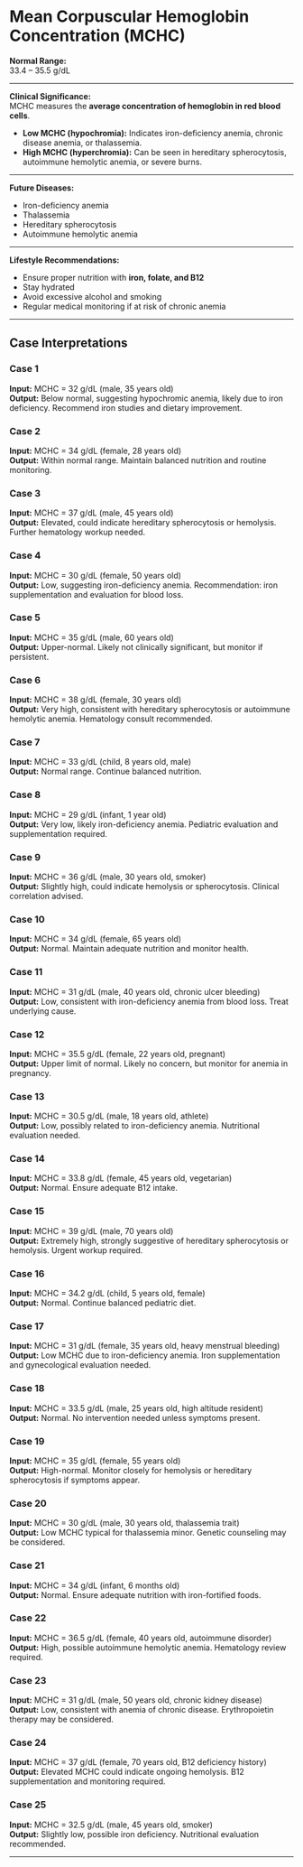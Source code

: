 # Mean Corpuscular Hemoglobin Concentration (MCHC)

**Normal Range:**  
33.4 – 35.5 g/dL  

---

**Clinical Significance:**  
MCHC measures the **average concentration of hemoglobin in red blood cells**.  
- **Low MCHC (hypochromia):** Indicates iron-deficiency anemia, chronic disease anemia, or thalassemia.  
- **High MCHC (hyperchromia):** Can be seen in hereditary spherocytosis, autoimmune hemolytic anemia, or severe burns.  

---

**Future Diseases:**  
- Iron-deficiency anemia  
- Thalassemia  
- Hereditary spherocytosis  
- Autoimmune hemolytic anemia  

---

**Lifestyle Recommendations:**  
- Ensure proper nutrition with **iron, folate, and B12**  
- Stay hydrated  
- Avoid excessive alcohol and smoking  
- Regular medical monitoring if at risk of chronic anemia  

---

## Case Interpretations

### Case 1  
**Input:** MCHC = 32 g/dL (male, 35 years old)  
**Output:** Below normal, suggesting hypochromic anemia, likely due to iron deficiency. Recommend iron studies and dietary improvement.  

### Case 2  
**Input:** MCHC = 34 g/dL (female, 28 years old)  
**Output:** Within normal range. Maintain balanced nutrition and routine monitoring.  

### Case 3  
**Input:** MCHC = 37 g/dL (male, 45 years old)  
**Output:** Elevated, could indicate hereditary spherocytosis or hemolysis. Further hematology workup needed.  

### Case 4  
**Input:** MCHC = 30 g/dL (female, 50 years old)  
**Output:** Low, suggesting iron-deficiency anemia. Recommendation: iron supplementation and evaluation for blood loss.  

### Case 5  
**Input:** MCHC = 35 g/dL (male, 60 years old)  
**Output:** Upper-normal. Likely not clinically significant, but monitor if persistent.  

### Case 6  
**Input:** MCHC = 38 g/dL (female, 30 years old)  
**Output:** Very high, consistent with hereditary spherocytosis or autoimmune hemolytic anemia. Hematology consult recommended.  

### Case 7  
**Input:** MCHC = 33 g/dL (child, 8 years old, male)  
**Output:** Normal range. Continue balanced nutrition.  

### Case 8  
**Input:** MCHC = 29 g/dL (infant, 1 year old)  
**Output:** Very low, likely iron-deficiency anemia. Pediatric evaluation and supplementation required.  

### Case 9  
**Input:** MCHC = 36 g/dL (male, 30 years old, smoker)  
**Output:** Slightly high, could indicate hemolysis or spherocytosis. Clinical correlation advised.  

### Case 10  
**Input:** MCHC = 34 g/dL (female, 65 years old)  
**Output:** Normal. Maintain adequate nutrition and monitor health.  

### Case 11  
**Input:** MCHC = 31 g/dL (male, 40 years old, chronic ulcer bleeding)  
**Output:** Low, consistent with iron-deficiency anemia from blood loss. Treat underlying cause.  

### Case 12  
**Input:** MCHC = 35.5 g/dL (female, 22 years old, pregnant)  
**Output:** Upper limit of normal. Likely no concern, but monitor for anemia in pregnancy.  

### Case 13  
**Input:** MCHC = 30.5 g/dL (male, 18 years old, athlete)  
**Output:** Low, possibly related to iron-deficiency anemia. Nutritional evaluation needed.  

### Case 14  
**Input:** MCHC = 33.8 g/dL (female, 45 years old, vegetarian)  
**Output:** Normal. Ensure adequate B12 intake.  

### Case 15  
**Input:** MCHC = 39 g/dL (male, 70 years old)  
**Output:** Extremely high, strongly suggestive of hereditary spherocytosis or hemolysis. Urgent workup required.  

### Case 16  
**Input:** MCHC = 34.2 g/dL (child, 5 years old, female)  
**Output:** Normal. Continue balanced pediatric diet.  

### Case 17  
**Input:** MCHC = 31 g/dL (female, 35 years old, heavy menstrual bleeding)  
**Output:** Low MCHC due to iron-deficiency anemia. Iron supplementation and gynecological evaluation needed.  

### Case 18  
**Input:** MCHC = 33.5 g/dL (male, 25 years old, high altitude resident)  
**Output:** Normal. No intervention needed unless symptoms present.  

### Case 19  
**Input:** MCHC = 35 g/dL (female, 55 years old)  
**Output:** High-normal. Monitor closely for hemolysis or hereditary spherocytosis if symptoms appear.  

### Case 20  
**Input:** MCHC = 30 g/dL (male, 30 years old, thalassemia trait)  
**Output:** Low MCHC typical for thalassemia minor. Genetic counseling may be considered.  

### Case 21  
**Input:** MCHC = 34 g/dL (infant, 6 months old)  
**Output:** Normal. Ensure adequate nutrition with iron-fortified foods.  

### Case 22  
**Input:** MCHC = 36.5 g/dL (female, 40 years old, autoimmune disorder)  
**Output:** High, possible autoimmune hemolytic anemia. Hematology review required.  

### Case 23  
**Input:** MCHC = 31 g/dL (male, 50 years old, chronic kidney disease)  
**Output:** Low, consistent with anemia of chronic disease. Erythropoietin therapy may be considered.  

### Case 24  
**Input:** MCHC = 37 g/dL (female, 70 years old, B12 deficiency history)  
**Output:** Elevated MCHC could indicate ongoing hemolysis. B12 supplementation and monitoring required.  

### Case 25  
**Input:** MCHC = 32.5 g/dL (male, 45 years old, smoker)  
**Output:** Slightly low, possible iron deficiency. Nutritional evaluation recommended.  

---
